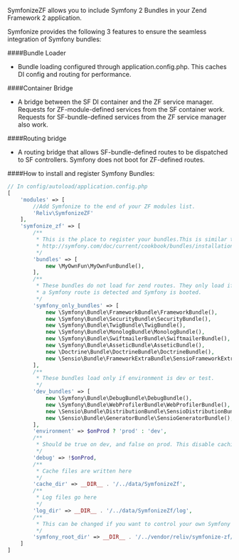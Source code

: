 SymfonizeZF allows you to include Symfony 2 Bundles in your Zend Framework 2 application.

Symfonize provides the following 3 features to ensure the seamless integration of Symfony bundles:

####Bundle Loader
- Bundle loading configured through application.config.php. This caches DI config and routing for performance.

####Container Bridge
- A bridge between the SF DI container and the ZF service manager. Requests for ZF-module-defined services from the SF container work. Requests for SF-bundle-defined services from the ZF service manager also work. 

####Routing bridge
- A routing bridge that allows SF-bundle-defined routes to be dispatched to SF controllers. Symfony does not boot for ZF-defined routes.

####How to install and register Symfony Bundles:
```php
// In config/autoload/application.config.php
[
    'modules' => [
        //Add Symfonize to the end of your ZF modules list.
        'Reliv\SymfonizeZF'
    ],
    'symfonize_zf' => [
        /**
         * This is the place to register your bundles.This is similar to:
         * http://symfony.com/doc/current/cookbook/bundles/installation.html
         */
        'bundles' => [
            new \MyOwnFun\MyOwnFunBundle(),
        ],
        /**
         * These bundles do not load for zend routes. They only load if
         * a Symfony route is detected and Symfony is booted.
         */
        'symfony_only_bundles' => [
            new \Symfony\Bundle\FrameworkBundle\FrameworkBundle(),
            new \Symfony\Bundle\SecurityBundle\SecurityBundle(),
            new \Symfony\Bundle\TwigBundle\TwigBundle(),
            new \Symfony\Bundle\MonologBundle\MonologBundle(),
            new \Symfony\Bundle\SwiftmailerBundle\SwiftmailerBundle(),
            new \Symfony\Bundle\AsseticBundle\AsseticBundle(),
            new \Doctrine\Bundle\DoctrineBundle\DoctrineBundle(),
            new \Sensio\Bundle\FrameworkExtraBundle\SensioFrameworkExtraBundle(),
        ],
        /**
         * These bundles load only if environment is dev or test.
         */
        'dev_bundles' => [
            new \Symfony\Bundle\DebugBundle\DebugBundle(),
            new \Symfony\Bundle\WebProfilerBundle\WebProfilerBundle(),
            new \Sensio\Bundle\DistributionBundle\SensioDistributionBundle(),
            new \Sensio\Bundle\GeneratorBundle\SensioGeneratorBundle(),
        ],
        'environment' => $onProd ? 'prod' : 'dev',
        /**
         * Should be true on dev, and false on prod. This disable caching.
         */
        'debug' => !$onProd,
        /**
         * Cache files are written here
         */
        'cache_dir' => __DIR__ . '/../data/SymfonizeZf',
        /**
         * Log files go here
         */
        'log_dir' => __DIR__ . '/../data/SymfonizeZf/log',
        /**
         * This can be changed if you want to control your own Symfony root
         */
        'symfony_root_dir' => __DIR__ . '/../vendor/reliv/symfonize-zf/SymfonyRoot'
    ]
]

